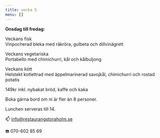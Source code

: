 ```yaml
---
title: vecka 5
menu: []
---
```

**Onsdag till fredag:**

Veckans fisk\
Vinpocherad bleka med räkröra, gulbeta och dillvinägrett

Veckans vegetariska\
Portabello med chimichurri, kål och kålbuljong

Veckans kött\
Helstekt kotlettrad med äppelmarinerad savojkål, chimichurri och rostad potatis

149kr inkl. nybakat bröd, kaffe och kaka

Boka gärna bord om ni är fler än 8 personer.

Lunchen serveras till 14.[](https://www.restaurangstoraholm.se/helg/?i=2)

📫 info@restaurangstoraholm.se

☎️ 070-602 85 69